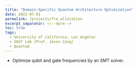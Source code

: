 ```yaml
---
title: "Domain-Specific Quantum Architecture Optimization"
date: 2022-07-01
permalink: /projects/fre_allocation
excerpt_separator: <!--more-->
toc: true
tags:
  - University of California, Los Angeles
  - VAST Lab (Prof. Jason Cong)
  - Quantum
---
```


<!-- ---
title: "Frequency Allocation for Quantum Hardware"
collection: Quantum-related
type: "Quantum-related"
permalink: /projects/fre_allocation
venue: "VAST Lab (Prof. Jason Cong)"
date: 2022-11-01
location: "University of California, Los Angeles"
--- -->

<!-- [More information here]() -->

* Optimize qubit and gate frequencies by an SMT solver.
<!--more-->